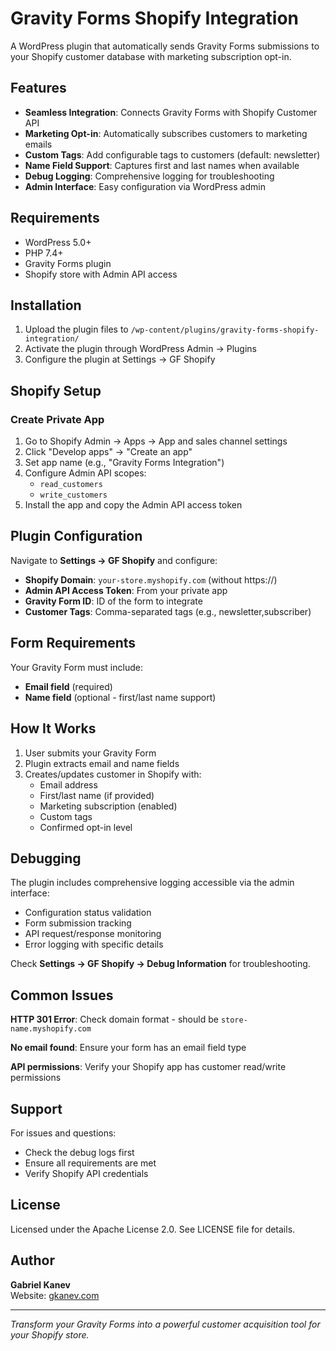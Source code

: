 # Gravity Forms Shopify Integration

A WordPress plugin that automatically sends Gravity Forms submissions to your Shopify customer database with marketing subscription opt-in.

## Features

- **Seamless Integration**: Connects Gravity Forms with Shopify Customer API
- **Marketing Opt-in**: Automatically subscribes customers to marketing emails
- **Custom Tags**: Add configurable tags to customers (default: newsletter)
- **Name Field Support**: Captures first and last names when available
- **Debug Logging**: Comprehensive logging for troubleshooting
- **Admin Interface**: Easy configuration via WordPress admin

## Requirements

- WordPress 5.0+
- PHP 7.4+
- Gravity Forms plugin
- Shopify store with Admin API access

## Installation

1. Upload the plugin files to `/wp-content/plugins/gravity-forms-shopify-integration/`
2. Activate the plugin through WordPress Admin → Plugins
3. Configure the plugin at Settings → GF Shopify

## Shopify Setup

### Create Private App

1. Go to Shopify Admin → Apps → App and sales channel settings
2. Click "Develop apps" → "Create an app"
3. Set app name (e.g., "Gravity Forms Integration")
4. Configure Admin API scopes:
   - `read_customers`
   - `write_customers`
5. Install the app and copy the Admin API access token

## Plugin Configuration

Navigate to **Settings → GF Shopify** and configure:

- **Shopify Domain**: `your-store.myshopify.com` (without https://)
- **Admin API Access Token**: From your private app
- **Gravity Form ID**: ID of the form to integrate
- **Customer Tags**: Comma-separated tags (e.g., newsletter,subscriber)

## Form Requirements

Your Gravity Form must include:

- **Email field** (required)
- **Name field** (optional - first/last name support)

## How It Works

1. User submits your Gravity Form
2. Plugin extracts email and name fields
3. Creates/updates customer in Shopify with:
   - Email address
   - First/last name (if provided)
   - Marketing subscription (enabled)
   - Custom tags
   - Confirmed opt-in level

## Debugging

The plugin includes comprehensive logging accessible via the admin interface:

- Configuration status validation
- Form submission tracking
- API request/response monitoring
- Error logging with specific details

Check **Settings → GF Shopify → Debug Information** for troubleshooting.

## Common Issues

**HTTP 301 Error**: Check domain format - should be `store-name.myshopify.com`

**No email found**: Ensure your form has an email field type

**API permissions**: Verify your Shopify app has customer read/write permissions

## Support

For issues and questions:

- Check the debug logs first
- Ensure all requirements are met
- Verify Shopify API credentials

## License

Licensed under the Apache License 2.0. See LICENSE file for details.

## Author

**Gabriel Kanev**  
Website: [gkanev.com](https://gkanev.com)

---

*Transform your Gravity Forms into a powerful customer acquisition tool for your Shopify store.*
